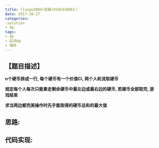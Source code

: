 ```yaml
---
title: (luogu3004)宝箱(USACO10DEC)
date: 2017-10-27
categories:
-solution
- dp
tags:
- dp
- 区间dp
- 博弈
---
```


<!-- more -->
## 【题目描述】

**n个硬币排成一行, 每个硬币有一个价值Ci, 两个人轮流取硬币**

**规定每个人每次只能拿走剩余硬币中最左边或最右边的硬币, 若硬币全部取完, 游戏结束**

**求当两边都完美操作时先手能取得的硬币总和的最大值**

## 思路:

## 代码实现:
```cpp
```
